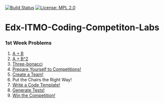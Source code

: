 [![Build Status](https://devharsh.visualstudio.com/_apis/public/build/definitions/f76ae59b-515d-4111-b414-79c7966a4f06/2/badge)](https://devharsh.visualstudio.com/_apis/public/build/definitions/f76ae59b-515d-4111-b414-79c7966a4f06/2/badge) [![License: MPL 2.0](https://img.shields.io/badge/License-MPL%202.0-brightgreen.svg)](https://opensource.org/licenses/MPL-2.0)

# Edx-ITMO-Coding-Competiton-Labs

### 1st Week Problems
1. [A + B](https://github.com/devharsh/Edx-ITMO-Coding-Competiton-Labs/blob/master/W1_C1.cpp)
2. [A + B^2](https://github.com/devharsh/Edx-ITMO-Coding-Competiton-Labs/blob/master/W1_C2.cpp)
3. [Three-bonacci](https://github.com/devharsh/Edx-ITMO-Coding-Competiton-Labs/blob/master/W1_C3.cpp)
4. [Prepare Yourself to Competitions!](https://github.com/devharsh/Edx-ITMO-Coding-Competiton-Labs/blob/master/W1_C4.cpp)
5. [Create a Team!](https://github.com/devharsh/Edx-ITMO-Coding-Competiton-Labs/blob/master/W1_C5.cpp)
6. Put the Chairs the Right Way!
7. [Write a Code Template!](https://github.com/devharsh/Edx-ITMO-Coding-Competiton-Labs/blob/master/W1_C7.cpp)
8. [Generate Tests!](https://github.com/devharsh/Edx-ITMO-Coding-Competiton-Labs/blob/master/W1_C8_3.cpp)
9. [Win the Competition!](https://github.com/devharsh/Edx-ITMO-Coding-Competiton-Labs/blob/master/W1_C9.cpp)
